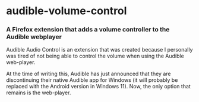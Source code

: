 # audible-volume-control
### A Firefox extension that adds a volume controller to the Audible webplayer

Audible Audio Control is an extension that was created because I personally was tired of not being able to control the volume when using the Audible web-player.

At the time of writing this, Audible has just announced that they are discontinuing their native Audible app for Windows (it will probably be replaced with the Android version in Windows 11). Now, the only option that remains is the web-player.

